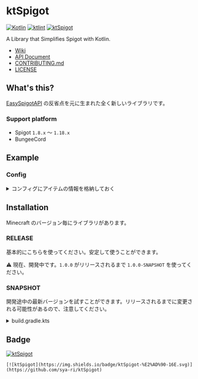 # ktSpigot
[![Kotlin](https://img.shields.io/badge/kotlin-1.6.10-blue.svg?logo=kotlin)](http://kotlinlang.org)
[![ktlint](https://img.shields.io/badge/code%20style-%E2%9D%A4-FF4081.svg)](https://ktlint.github.io/)
[![ktSpigot](https://img.shields.io/badge/ktSpigot-%E2%AD%90-16E.svg)](https://github.com/sya-ri/ktSpigot)

A Library that Simplifies Spigot with Kotlin.

- [Wiki](https://github.com/sya-ri/ktSpigot/wiki)
- [API Document](https://gh.s7a.dev/ktSpigot/1.0.0-SNAPSHOT/index.html)
- [CONTRIBUTING.md](CONTRIBUTING.md)
- [LICENSE](LICENSE)

## What's this?

[EasySpigotAPI](https://github.com/sya-ri/EasySpigotAPI) の反省点を元に生まれた全く新しいライブラリです。

### Support platform

- Spigot `1.8.x` 〜 `1.18.x`
- BungeeCord

## Example

### Config

<details>
<summary>コンフィグにアイテムの情報を格納しておく</summary>

<!-- CODE-SNIPPET BEGIN ItemConfig -->
```kotlin
/**
 * プラグインのメインクラス
 */
class Main : JavaPlugin() {
    companion object {
        lateinit var itemConfig: ItemConfig
    }

    override fun onEnable() {
        // プラグイン起動時にコンフィグを読み込む
        itemConfig = ItemConfig(this).apply(ItemConfig::load)
    }
}

/**
 * コンフィグ
 */
class ItemConfig(private val plugin: JavaPlugin) : KtConfig(plugin, "item.yml") {
    /**
     * コンフィグからマテリアルを取得する。
     * 設定されていなければランダムなマテリアルを使う。
     * デフォルト値は初回読み込み時にファイルへ書き込まれる。
     */
    private val type = materialValue("material").default { Material.values().random() }

    /**
     * コンフィグから整数値を取得する。
     * 設定されていなければ 1 を使う。
     * 数字以外が設定されていてもデフォルト値を使う。
     */
    private val amount = intValue("amount").default(1).force()

    /**
     * コンフィグから文字列を取得する。
     * 設定されていなければ null を使う。
     */
    private val displayName = stringValue("display").nullable()

    /**
     * コンフィグから文字列リストを取得する。
     * 設定されていなければ空になる。
     */
    private val lore = stringValue("lore").list().orEmpty().force()

    /**
     * アイテムとして取得する。
     * [type] にマテリアル以外の値が設定されていると null になる。
     */
    val itemStack: ItemStack?
        get() = type.getValue()?.let { material ->
            ItemStack(material, amount.getValue()).apply {
                itemMeta = itemMeta?.also { meta ->
                    meta.setDisplayName(displayName.getValue())
                    meta.lore = lore.getValue()
                }
            }
        }

    override fun load() {
        super.load()
        // 不正な値があったらログを流す
        checkValues().printErrors(plugin.logger)
    }
}
```
<!-- CODE-SNIPPET END ItemConfig -->

</details>

## Installation

Minecraft のバージョン毎にライブラリがあります。

### RELEASE

基本的にこちらを使ってください。安定して使うことができます。

:warning: 現在、開発中です。`1.0.0` がリリースされるまで `1.0.0-SNAPSHOT` を使ってください。

### SNAPSHOT

開発途中の最新バージョンを試すことができます。リリースされるまでに変更される可能性があるので、注意してください。

<details>
<summary>build.gradle.kts</summary>

```kotlin
repositories {
    maven(url = "https://s01.oss.sonatype.org/content/repositories/snapshots/")
}

dependencies {
    // BungeeCord
    implementation("dev.s7a:ktSpigot-bungee:1.0.0-SNAPSHOT")

    // Spigot 1.8.x
    implementation("dev.s7a:ktSpigot-v1_8:1.0.0-SNAPSHOT")

    // Spigot 1.9.x
    implementation("dev.s7a:ktSpigot-v1_9:1.0.0-SNAPSHOT")

    // Spigot 1.10.x
    implementation("dev.s7a:ktSpigot-v1_10:1.0.0-SNAPSHOT")

    // Spigot 1.11.x
    implementation("dev.s7a:ktSpigot-v1_11:1.0.0-SNAPSHOT")

    // Spigot 1.12.x
    implementation("dev.s7a:ktSpigot-v1_12:1.0.0-SNAPSHOT")

    // Spigot 1.13.x
    implementation("dev.s7a:ktSpigot-v1_13:1.0.0-SNAPSHOT")

    // Spigot 1.14.x
    implementation("dev.s7a:ktSpigot-v1_14:1.0.0-SNAPSHOT")

    // Spigot 1.15.x
    implementation("dev.s7a:ktSpigot-v1_15:1.0.0-SNAPSHOT")

    // Spigot 1.16.x
    implementation("dev.s7a:ktSpigot-v1_16:1.0.0-SNAPSHOT")

    // Spigot 1.17.x
    implementation("dev.s7a:ktSpigot-v1_17:1.0.0-SNAPSHOT")

    // Spigot 1.18.x
    implementation("dev.s7a:ktSpigot-v1_18:1.0.0-SNAPSHOT")
}
```

</details>

## Badge

[![ktSpigot](https://img.shields.io/badge/ktSpigot-%E2%AD%90-16E.svg)](https://github.com/sya-ri/ktSpigot)

```
[![ktSpigot](https://img.shields.io/badge/ktSpigot-%E2%AD%90-16E.svg)](https://github.com/sya-ri/ktSpigot)
```
